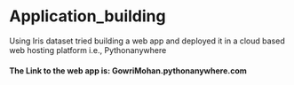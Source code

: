 # Application_building


Using Iris dataset tried building a web app and deployed it in a cloud based web hosting platform i.e., Pythonanywhere

#### The Link to the web app is:   GowriMohan.pythonanywhere.com

